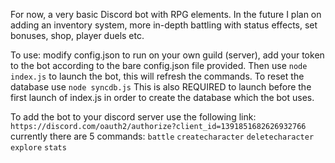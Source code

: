 For now, a very basic Discord bot with RPG elements. In the future I plan on adding an inventory system, more in-depth battling with status effects, set bonuses, shop, player duels etc.

To use: modify config.json to run on your own guild (server), add your token to the bot according to the bare config.json file provided. Then use `node index.js` to launch the bot, this will refresh the commands. To reset the database use `node syncdb.js` This is also REQUIRED to launch before the first launch of index.js in order to create the database which the bot uses.


To add the bot to your discord server use the following link: `https://discord.com/oauth2/authorize?client_id=1391851682626932766`
currently there are 5 commands: `battle` `createcharacter` `deletecharacter` `explore` `stats`